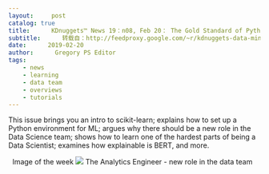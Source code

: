 ```yaml
---
layout:     post
catalog: true
title:      KDnuggets™ News 19：n08, Feb 20： The Gold Standard of Python Machine Learning; The Analytics Engineer – new role in the data team
subtitle:      转载自：http://feedproxy.google.com/~r/kdnuggets-data-mining-analytics/~3/W5kB5D30gn0/n08.html
date:      2019-02-20
author:      Gregory PS Editor
tags:
    - news
    - learning
    - data team
    - overviews
    - tutorials
---
```


This issue brings you an intro to scikit-learn; explains how to set up a Python environment for ML; argues why there should be a new role in the Data Science team; shows how to learn one of the hardest parts of being a Data Scientist; examines how explainable is BERT, and more.

  Image of the week
![](http://feedproxy.google.com/em/2019/analytics-engineer-600.jpg)
The Analytics Engineer - new role in the data team 






